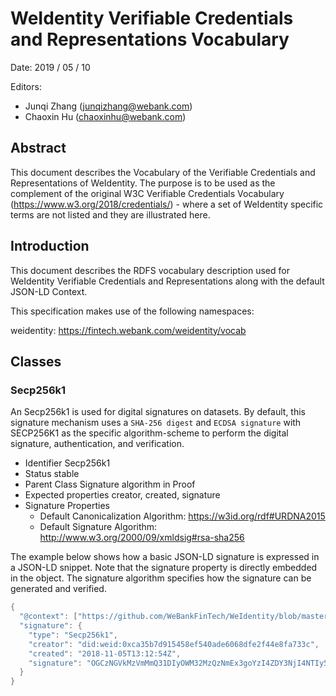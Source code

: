 # WeIdentity Verifiable Credentials and Representations Vocabulary
Date: 2019 / 05 / 10

Editors: 
- Junqi Zhang (junqizhang@webank.com)
- Chaoxin Hu (chaoxinhu@webank.com)

## Abstract
This document describes the Vocabulary of the Verifiable Credentials and Representations of WeIdentity. The purpose is to be used as the complement of the original W3C Verifiable Credentials Vocabulary (https://www.w3.org/2018/credentials/) - where a set of WeIdentity specific terms are not listed and they are illustrated here. 

## Introduction
This document describes the RDFS vocabulary description used for WeIdentity Verifiable Credentials and Representations along with the default JSON-LD Context.

This specification makes use of the following namespaces:

weidentity: https://fintech.webank.com/weidentity/vocab

## Classes
### Secp256k1

An Secp256k1 is used for digital signatures on datasets. By default, this signature mechanism uses a ```SHA-256 digest``` and ```ECDSA signature``` with SECP256K1 as the specific algorithm-scheme to perform the digital signature, authentication, and verification.

- Identifier
Secp256k1
- Status
stable
- Parent Class
Signature algorithm in Proof
- Expected properties
creator, created, signature
- Signature Properties
    - Default Canonicalization Algorithm: https://w3id.org/rdf#URDNA2015
    - Default Signature Algorithm: http://www.w3.org/2000/09/xmldsig#rsa-sha256

The example below shows how a basic JSON-LD signature is expressed in a JSON-LD snippet. Note that the signature property is directly embedded in the object. The signature algorithm specifies how the signature can be generated and verified.

```java
{
  "@context": ["https://github.com/WeBankFinTech/WeIdentity/blob/master/context/v1"]
  "signature": {
    "type": "Secp256k1",
    "creator": "did:weid:0xca35b7d915458ef540ade6068dfe2f44e8fa733c",
    "created": "2018-11-05T13:12:54Z",
    "signature": "OGCzNGVkMzVmMmQ31DIyOWM32MzQzNmEx3goYzI4ZDY3NjI4NTIy5Tk="
  }
}
```